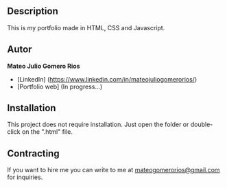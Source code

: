 ## Description
This is my portfolio made in HTML, CSS and Javascript.

## Autor
**Mateo Julio Gomero Rios**

* [LinkedIn] (https://www.linkedin.com/in/mateojuliogomerorios/)
* [Portfolio web] (In progress...)

## Installation
This project does not require installation. Just open the folder or double-click on the ".html" file.

## Contracting
If you want to hire me you can write to me at mateogomerorios@gmail.com for inquiries.
